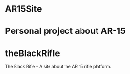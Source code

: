 # AR15Site
Personal project about AR-15
=======
# theBlackRifle
The Black Rifle - A site about the AR 15 rifle platform.

